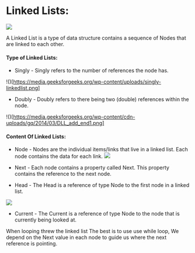 # Linked Lists:

![](https://www.scientecheasy.com/wp-content/uploads/2018/12/Java-LinkedList.png)

A Linked List is a type of data structure contains a sequence of Nodes that are linked to each other. 

#### Type of Linked Lists:

- Singly - Singly refers to the number of references the node has.

!()[https://media.geeksforgeeks.org/wp-content/uploads/singly-linkedlist.png]

- Doubly - Doubly refers to there being two (double) references within the node. 

!()[https://media.geeksforgeeks.org/wp-content/cdn-uploads/gq/2014/03/DLL_add_end1.png]

#### Content Of Linked Lists:

- Node - Nodes are the individual items/links that live in a linked list. Each node contains the data for each link.
![](https://res.cloudinary.com/practicaldev/image/fetch/s--hRoBhSsZ--/c_limit%2Cf_auto%2Cfl_progressive%2Cq_auto%2Cw_880/https://dev-to-uploads.s3.amazonaws.com/i/sbzf3hz07azamnxapyp1.png)

- Next - Each node contains a property called Next. This property contains the reference to the next node.

- Head - The Head is a reference of type Node to the first node in a linked list.

![](https://www.cs.usfca.edu/~srollins/courses/cs112-f07/web/notes/linkedlists/ll3.gif)

- Current - The Current is a reference of type Node to the node that is currently being looked at. 

When looping threw the linked list The best is to use use while loop, We depend on the Next value in each node to guide us where the next reference is pointing.
